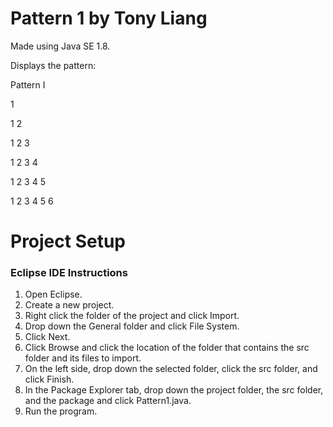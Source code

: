 # Pattern 1 by Tony Liang

Made using Java SE 1.8.

Displays the pattern:

Pattern I

1 

1 2

1 2 3

1 2 3 4

1 2 3 4 5

1 2 3 4 5 6

# Project Setup

### Eclipse IDE Instructions
1. Open Eclipse.
2. Create a new project.
3. Right click the folder of the project and click Import.
4. Drop down the General folder and click File System.
5. Click Next.
6. Click Browse and click the location of the folder that contains the src folder and its files to import.
7. On the left side, drop down the selected folder, click the src folder, and click Finish.
8. In the Package Explorer tab, drop down the project folder, the src folder, and the package and click Pattern1.java.
9. Run the program.